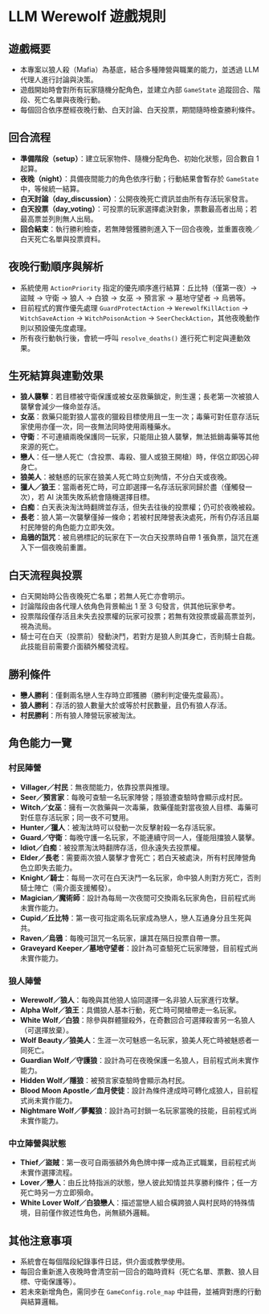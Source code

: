 # LLM Werewolf 遊戲規則

## 遊戲概要

- 本專案以狼人殺（Mafia）為基底，結合多種陣營與職業的能力，並透過 LLM 代理人進行討論與決策。
- 遊戲開始時會對所有玩家隨機分配角色，並建立內部 `GameState` 追蹤回合、階段、死亡名單與夜晚行動。
- 每個回合依序歷經夜晚行動、白天討論、白天投票，期間隨時檢查勝利條件。

## 回合流程

- **準備階段（setup）**：建立玩家物件、隨機分配角色、初始化狀態，回合數自 1 起算。
- **夜晚（night）**：具備夜間能力的角色依序行動；行動結果會暫存於 `GameState` 中，等候統一結算。
- **白天討論（day_discussion）**：公開夜晚死亡資訊並由所有存活玩家發言。
- **白天投票（day_voting）**：可投票的玩家選擇處決對象，票數最高者出局；若最高票並列則無人出局。
- **回合結束**：執行勝利檢查，若無陣營獲勝則進入下一回合夜晚，並重置夜晚／白天死亡名單與投票資料。

## 夜晚行動順序與解析

- 系統使用 `ActionPriority` 指定的優先順序進行結算：丘比特（僅第一夜）→ 盜賊 → 守衛 → 狼人 → 白狼 → 女巫 → 預言家 → 墓地守望者 → 烏鴉等。
- 目前程式的實作優先處理 `GuardProtectAction` → `WerewolfKillAction` → `WitchSaveAction` → `WitchPoisonAction` → `SeerCheckAction`，其他夜晚動作則以預設優先度處理。
- 所有夜行動執行後，會統一呼叫 `resolve_deaths()` 進行死亡判定與連動效果。

## 生死結算與連動效果

- **狼人襲擊**：若目標被守衛保護或被女巫救藥鎖定，則生還；長老第一次被狼人襲擊會減少一條命並存活。
- **女巫**：救藥只能對狼人當夜的獵殺目標使用且一生一次；毒藥可對任意存活玩家使用亦僅一次，同一夜無法同時使用兩種藥水。
- **守衛**：不可連續兩晚保護同一玩家，只能阻止狼人襲擊，無法抵銷毒藥等其他來源的死亡。
- **戀人**：任一戀人死亡（含投票、毒殺、獵人或狼王開槍）時，伴侶立即因心碎身亡。
- **狼美人**：被魅惑的玩家在狼美人死亡時立刻殉情，不分白天或夜晚。
- **獵人／狼王**：當兩者死亡時，可立即選擇一名存活玩家同歸於盡（僅觸發一次），若 AI 決策失敗系統會隨機選擇目標。
- **白痴**：白天表決淘汰時翻牌並存活，但失去往後的投票權；仍可於夜晚被殺。
- **長老**：狼人第一次襲擊僅掉一條命；若被村民陣營表決處死，所有仍存活且屬村民陣營的角色能力立即失效。
- **烏鴉的詛咒**：被烏鴉標記的玩家在下一次白天投票時自帶 1 張負票，詛咒在進入下一個夜晚前重置。

## 白天流程與投票

- 白天開始時公告夜晚死亡名單；若無人死亡亦會明示。
- 討論階段由各代理人依角色背景輸出 1 至 3 句發言，供其他玩家參考。
- 投票階段僅存活且未失去投票權的玩家可投票；若無有效投票或最高票並列，視為流局。
- 騎士可在白天（投票前）發動決鬥，若對方是狼人則其身亡，否則騎士自裁。此技能目前需要介面額外觸發流程。

## 勝利條件

- **戀人勝利**：僅剩兩名戀人生存時立即獲勝（勝利判定優先度最高）。
- **狼人勝利**：存活的狼人數量大於或等於村民數量，且仍有狼人存活。
- **村民勝利**：所有狼人陣營玩家被淘汰。

## 角色能力一覽

### 村民陣營

- **Villager／村民**：無夜間能力，依靠投票與推理。
- **Seer／預言家**：每晚可查驗一名玩家陣營；隱狼遭查驗時會顯示成村民。
- **Witch／女巫**：擁有一次救藥與一次毒藥，救藥僅能對當夜狼人目標、毒藥可對任意存活玩家；同一夜不可雙用。
- **Hunter／獵人**：被淘汰時可以發動一次反擊射殺一名存活玩家。
- **Guard／守衛**：每晚守護一名玩家，不能連續守同一人，僅能阻擋狼人襲擊。
- **Idiot／白痴**：被投票淘汰時翻牌存活，但永遠失去投票權。
- **Elder／長老**：需要兩次狼人襲擊才會死亡；若白天被處決，所有村民陣營角色立即失去能力。
- **Knight／騎士**：每局一次可在白天決鬥一名玩家，命中狼人則對方死亡，否則騎士陣亡（需介面支援觸發）。
- **Magician／魔術師**：設計為每局一次夜間可交換兩名玩家角色，目前程式尚未實作能力。
- **Cupid／丘比特**：第一夜可指定兩名玩家成為戀人，戀人互通身分且生死與共。
- **Raven／烏鴉**：每晚可詛咒一名玩家，讓其在隔日投票自帶一票。
- **Graveyard Keeper／墓地守望者**：設計為可查驗死亡玩家陣營，目前程式尚未實作能力。

### 狼人陣營

- **Werewolf／狼人**：每晚與其他狼人協同選擇一名非狼人玩家進行攻擊。
- **Alpha Wolf／狼王**：具備狼人基本行動，死亡時可開槍帶走一名玩家。
- **White Wolf／白狼**：除參與群體獵殺外，在奇數回合可選擇殺害另一名狼人（可選擇放棄）。
- **Wolf Beauty／狼美人**：生涯一次可魅惑一名玩家，狼美人死亡時被魅惑者一同死亡。
- **Guardian Wolf／守護狼**：設計為可在夜晚保護一名狼人，目前程式尚未實作能力。
- **Hidden Wolf／隱狼**：被預言家查驗時會顯示為村民。
- **Blood Moon Apostle／血月使徒**：設計為條件達成時可轉化成狼人，目前程式尚未實作能力。
- **Nightmare Wolf／夢魘狼**：設計為可封鎖一名玩家當晚的技能，目前程式尚未實作能力。

### 中立陣營與狀態

- **Thief／盜賊**：第一夜可自兩張額外角色牌中擇一成為正式職業，目前程式尚未實作選擇流程。
- **Lover／戀人**：由丘比特指派的狀態，戀人彼此知情並共享勝利條件；任一方死亡時另一方立即殞命。
- **White Lover Wolf／白狼戀人**：描述當戀人組合橫跨狼人與村民時的特殊情境，目前僅作敘述性角色，尚無額外邏輯。

## 其他注意事項

- 系統會在每個階段紀錄事件日誌，供介面或教學使用。
- 每回合重新進入夜晚時會清空前一回合的臨時資料（死亡名單、票數、狼人目標、守衛保護等）。
- 若未來新增角色，需同步在 `GameConfig.role_map` 中註冊，並補齊對應的行動與結算邏輯。
